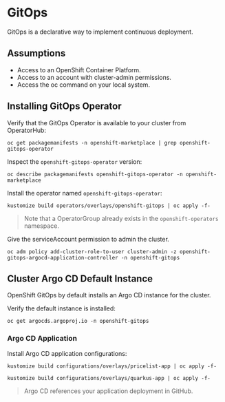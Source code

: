 # GitOps
GitOps is a declarative way to implement continuous deployment.

## Assumptions
* Access to an OpenShift Container Platform.
* Access to an account with cluster-admin permissions.
* Access the oc command on your local system.

## Installing GitOps Operator
Verify that the GitOps Operator is available to your cluster from OperatorHub:
```shell
oc get packagemanifests -n openshift-marketplace | grep openshift-gitops-operator
```

Inspect the `openshift-gitops-operator` version:
```shell
oc describe packagemanifests openshift-gitops-operator -n openshift-marketplace
```

Install the operator named `openshift-gitops-operator`:
```shell
kustomize build operators/overlays/openshift-gitops | oc apply -f-
```

> Note that a OperatorGroup already exists in the `openshift-operators` namespace.

Give the serviceAccount permission to admin the cluster.
```shell
oc adm policy add-cluster-role-to-user cluster-admin -z openshift-gitops-argocd-application-controller -n openshift-gitops
```

## Cluster Argo CD Default Instance
OpenShift GitOps by default installs an Argo CD instance for the cluster.

Verify the default instance is installed:
```shell
oc get argocds.argoproj.io -n openshift-gitops
```

### Argo CD Application

Install Argo CD application configurations:
```shell
kustomize build configurations/overlays/pricelist-app | oc apply -f-
```

```shell
kustomize build configurations/overlays/quarkus-app | oc apply -f-
```

> Argo CD references your application deployment in GitHub.
